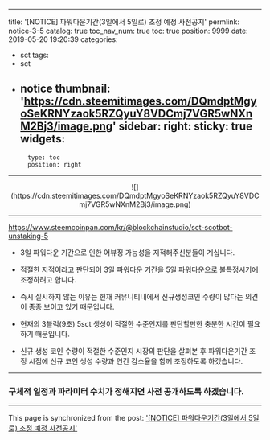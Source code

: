 
---
title: '[NOTICE] 파워다운기간(3일에서 5일로) 조정 예정 사전공지'
permlink: notice-3-5
catalog: true
toc_nav_num: true
toc: true
position: 9999
date: 2019-05-20 19:20:39
categories:
- sct
tags:
- sct
- notice
thumbnail: 'https://cdn.steemitimages.com/DQmdptMgyoSeKRNYzaok5RZQyuY8VDCmj7VGR5wNXnM2Bj3/image.png'
sidebar:
    right:
        sticky: true
widgets:
    -
        type: toc
        position: right
---


<center>![](https://cdn.steemitimages.com/DQmdptMgyoSeKRNYzaok5RZQyuY8VDCmj7VGR5wNXnM2Bj3/image.png)</center>

***

https://www.steemcoinpan.com/kr/@blockchainstudio/sct-scotbot-unstaking-5

* 3일 파워다운 기간으로 인한 어뷰징 가능성을 지적해주신분들이 계십니다.

* 적절한 지적이라고 판단되어 3일 파워다운 기간을 5일 파워다운으로 불특정시기에 조정하려고 합니다.

* 즉시 실시하지 않는 이유는 현재 커뮤니티내에서 신규생성코인 수량이 많다는 의견이 종종 보이고 있기 때문입니다.

* 현재의 3블럭(9초) 5sct 생성이 적절한 수준인지를 판단할만한 충분한 시간이 필요하기 때문입니다.

* 신규 생성 코인 수량이 적절한 수준인지 시장의 판단을 살펴본 후 파워다운기간 조정 시점에 신규 코인 생성 수량과 연간 감소율을 함께 조정하도록 하겠습니다.

***

### 구체적 일정과 파라미터 수치가 정해지면 사전 공개하도록 하겠습니다.

- - -

This page is synchronized from the post: ['[NOTICE] 파워다운기간(3일에서 5일로) 조정 예정 사전공지'](https://steemit.com/@sct/notice-3-5)
